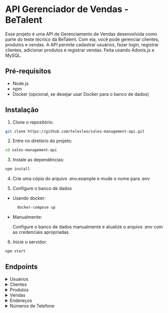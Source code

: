 # API Gerenciador de Vendas - BeTalent
Esse projeto é uma API de Gerenciamento de Vendas desenvolvida como parte do teste técnico da BeTalent. Com ela, você pode gerenciar clientes, produtos e vendas. A API permite cadastrar usuários, fazer login, registrar clientes, adicionar produtos e registrar vendas. Feita usando Adonis.js e MySQL.

## Pré-requisitos
- Node.js
- npm
- Docker (opcional, se desejar usar Docker para o banco de dados)

## Instalação

1. Clone o repositório:
  ``` bash
  git clone https://github.com/telesleo/sales-management-api.git
  ```
2. Entre no diretório do projeto:
  ``` bash
  cd sales-management-api
  ```
3. Instale as dependências:
  ``` bash
  npm install
  ```
4. Crie uma cópia do arquivo .env.example e mude o nome para .env

5. Configure o banco de dados
  - Usando docker:
      ``` bash
        docker-compose up
      ```
  - Manualmente:

    Configure o banco de dados manualmente e atualize o arquivo .env com as credenciais apropriadas.

6. Inicie o servidor:
  ``` bash
  npm start
  ```
## Endpoints

<details>
  <summary>Usuários</summary>
  
### Registrar um usuário
- **Endpoint:** `POST /signup`
- **Body:**
``` json
{
  "email": "example@email.com",
  "password": "examplepassword",
  "name": "Marcos"
}
```

### Login
- **Endpoint:** `POST /signup`
- **Body:**
  ``` json
  {
    "email": "example@email.com",
    "password": "examplepassword"
  }

O endpoint login retornará um token que será usado para autenticação nas as próximas rotas, o token deve ser enviado pelo header Authorization da requisição
  
</details>

<details>
  <summary>Clientes</summary>
  
### Registrar um cliente
- **Endpoint:** `POST /customers`
- **Body:**
``` json
{
    "cpf": "00000000000",
    "name": "Carlos"
}
```

### Exibir todos os clientes
- **Endpoint:** `GET /customers/`

### Exibir um cliente individual
- **Endpoint:** `GET /customers/:id`
- **Query:**
  - month (número): Filtrar por mês
  - year (número): Filtrar por ano

### Atualizar um cliente
- **Endpoint:** `PUT /customers/:id`
- **Body:**
``` json
{
    "cpf": "00000000000",
    "name": "Fernanda"
}
```

### Deletar um cliente
- **Endpoint:** `DELETE /customers/:id`

</details>

<details>
  <summary>Produtos</summary>
  
### Registrar um produto
- **Endpoint:** `POST /products`
- **Body:**
``` json
{
    "name": "Aspirador de pó",
    "description": "Aspirador de pó portátil de alta capacidade",
    "price": 60000
}
```

### Exibir todos os produtos
- **Endpoint:** `GET /products/`

### Exibir um produto individual
- **Endpoint:** `GET /products/:id`

### Atualizar um produto
- **Endpoint:** `PUT /products/:id`
- **Body:**
``` json
{
    "name": "Aspirador de pó",
    "description": "Aspirador de pó portátil de alta capacidade",
    "price": 65000
}
```

### Deletar um produto
- **Endpoint:** `DELETE /products/:id`

</details>

</details>

<details>
  <summary>Vendas</summary>
  
### Registrar uma venda
- **Endpoint:** `POST /sales`
- **Body:**
``` json
{
    "customerId": 1,
    "productId": 2,
    "amount": 5
}
```

</details>

<details>
  <summary>Endereços</summary>
  
### Registrar um endereço
- **Endpoint:** `POST /addresses`
- **Body:**
``` json
{
    "customerId": 1,
    "country": "Brazil",
    "state": "Paraná",
    "city": "Curitiba",
    "street": "Rua do Limoeiro",
    "number": 123
}
```

### Exibir todos os endereços
- **Endpoint:** `GET /addresses/`

### Exibir um endereço individual
- **Endpoint:** `GET /addresses/:id`

### Atualizar um endereço
- **Endpoint:** `PUT /addresses/:id`
- **Body:**
``` json
{
    "customerId": 1,
    "country": "Brasil",
    "state": "Paraná",
    "city": "Curitiba",
    "street": "Rua do Limão",
    "number": 123
}
```

### Deletar um endereço
- **Endpoint:** `DELETE /addresses/:id`

</details>

<details>
  <summary>Números de Telefone</summary>
  
### Registrar um número de telefone
- **Endpoint:** `POST /phone-numbers`
- **Body:**
``` json
{
    "customerId": 1,
    "number": "00111112222"
}
```

### Exibir todos números de telefone
- **Endpoint:** `GET /phone-numbers/`

### Exibir um número de telefone individual
- **Endpoint:** `GET /phone-numbers/:id`

### Atualizar um número de telefone
- **Endpoint:** `PUT /phone-numbers/:id`
- **Body:**
``` json
{
    "customerId": 1,
    "number": "11222223333"
}
```

### Deletar um número de telefone
- **Endpoint:** `DELETE /phone-numbers/:id`

</details>
